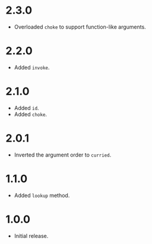 # 2.3.0

- Overloaded `choke` to support function-like arguments.

# 2.2.0

- Added `invoke`.

# 2.1.0

- Added `id`.
- Added `choke`.

# 2.0.1

- Inverted the argument order to `curried`.

# 1.1.0

- Added `lookup` method.

# 1.0.0

- Initial release.
